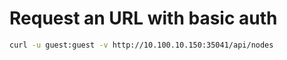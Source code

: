 # Request an URL with basic auth

```bash
curl -u guest:guest -v http://10.100.10.150:35041/api/nodes
```
